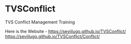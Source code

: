 # TVSConflict
TVS Conflict Management Training

Here is the Website - https://seviilugo.github.io/TVSConflict/
https://seviilugo.github.io/TVSConflict/Conflict/

